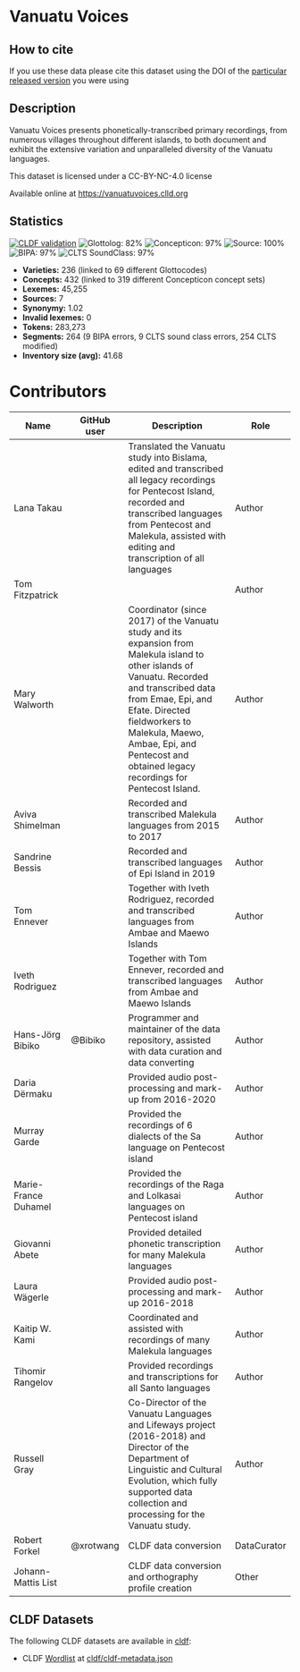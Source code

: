 # Vanuatu Voices

## How to cite

If you use these data please cite
this dataset using the DOI of the [particular released version](../../releases/) you were using

## Description


Vanuatu Voices presents phonetically-transcribed primary recordings, from numerous villages throughout different islands, to both document and exhibit the extensive variation and unparalleled diversity of the Vanuatu languages.

This dataset is licensed under a CC-BY-NC-4.0 license

Available online at https://vanuatuvoices.clld.org

## Statistics


[![CLDF validation](https://github.com/lexibank/vanuatuvoices/workflows/CLDF-validation/badge.svg)](https://github.com/lexibank/vanuatuvoices/actions?query=workflow%3ACLDF-validation)
![Glottolog: 82%](https://img.shields.io/badge/Glottolog-82%25-yellowgreen.svg "Glottolog: 82%")
![Concepticon: 97%](https://img.shields.io/badge/Concepticon-97%25-green.svg "Concepticon: 97%")
![Source: 100%](https://img.shields.io/badge/Source-100%25-brightgreen.svg "Source: 100%")
![BIPA: 97%](https://img.shields.io/badge/BIPA-97%25-green.svg "BIPA: 97%")
![CLTS SoundClass: 97%](https://img.shields.io/badge/CLTS%20SoundClass-97%25-green.svg "CLTS SoundClass: 97%")

- **Varieties:** 236 (linked to 69 different Glottocodes)
- **Concepts:** 432 (linked to 319 different Concepticon concept sets)
- **Lexemes:** 45,255
- **Sources:** 7
- **Synonymy:** 1.02
- **Invalid lexemes:** 0
- **Tokens:** 283,273
- **Segments:** 264 (9 BIPA errors, 9 CLTS sound class errors, 254 CLTS modified)
- **Inventory size (avg):** 41.68

# Contributors

Name               | GitHub user     | Description                                                                                                                                                                                                                                                                                         | Role
---                | ---             |-----------------------------------------------------------------------------------------------------------------------------------------------------------------------------------------------------------------------------------------------------------------------------------------------------| ---
Lana Takau |  | Translated the Vanuatu study into Bislama, edited and transcribed all legacy recordings for Pentecost Island, recorded and transcribed languages from Pentecost and Malekula, assisted with editing and transcription of all languages                                                              | Author
Tom Fitzpatrick | |                                                                                                                                                                                                                                                                                                     | Author
Mary Walworth |  | Coordinator (since 2017) of the Vanuatu study and its expansion from Malekula island to other islands of Vanuatu. Recorded and transcribed data from Emae, Epi, and Efate. Directed fieldworkers to Malekula, Maewo, Ambae, Epi, and Pentecost and obtained legacy recordings for Pentecost Island. | Author
Aviva Shimelman |  | Recorded and transcribed Malekula languages from 2015 to 2017                                                                                                                                                                                                                                       | Author
Sandrine Bessis |  | Recorded and transcribed languages of Epi Island in 2019                                                                                                                                                                                                                                            | Author
Tom Ennever |  | Together with Iveth Rodriguez, recorded and transcribed languages from Ambae and Maewo Islands                                                                                                                                                                                                      | Author
Iveth Rodriguez |  | Together with Tom Ennever, recorded and transcribed languages from Ambae and Maewo Islands                                                                                                                                                                                                          | Author
Hans-Jörg Bibiko | @Bibiko | Programmer and maintainer of the data repository, assisted with data curation and data converting                                                                                                                                                                                                   | Author
Daria Dërmaku |  | Provided audio post-processing and mark-up from 2016-2020                                                                                                                                                                                                                                           | Author
Murray Garde |  | Provided the recordings of 6 dialects of the Sa language on Pentecost island                                                                                                                                                                                                                        | Author
Marie-France Duhamel |  | Provided the recordings of the Raga and Lolkasai languages on Pentecost island                                                                                                                                                                                                                      | Author
Giovanni Abete |  | Provided detailed phonetic transcription for many Malekula languages                                                                                                                                                                                                                                | Author
Laura Wägerle |  | Provided audio post-processing and mark-up 2016-2018                                                                                                                                                                                                                                                | Author
Kaitip W. Kami |  | Coordinated and assisted with recordings of many Malekula languages                                                                                                                                                                                                                                 | Author
Tihomir Rangelov |  | Provided recordings and transcriptions for all Santo languages                                                                                                                                                                                                                                      | Author
Russell Gray |  | Co-Director of the Vanuatu Languages and Lifeways project (2016-2018) and Director of the Department of Linguistic and Cultural Evolution, which fully supported data collection and processing for the Vanuatu study.                                                                              | Author
Robert Forkel | @xrotwang | CLDF data conversion                                                                                                                                                                                                                                                                                | DataCurator
Johann-Mattis List |  | CLDF data conversion and orthography profile creation                                                                                                                                                                                                                                               | Other




## CLDF Datasets

The following CLDF datasets are available in [cldf](cldf):

- CLDF [Wordlist](https://github.com/cldf/cldf/tree/master/modules/Wordlist) at [cldf/cldf-metadata.json](cldf/cldf-metadata.json)